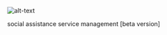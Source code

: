 ![alt-text](blob/master/uploads/2018/06/18/gestimunus-inline.png)


social assistance service management [beta version]
